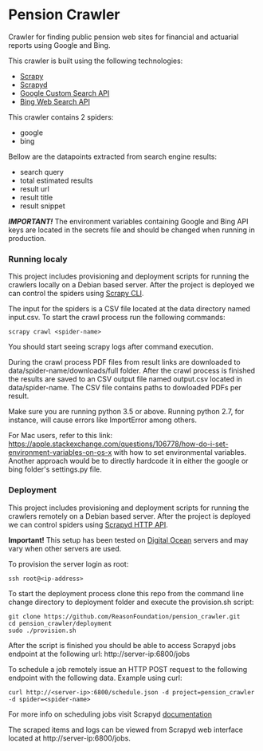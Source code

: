 # Pension Crawler

Crawler for finding public pension web sites for financial and actuarial reports using Google and Bing.

This crawler is built using the following technologies:

- [Scrapy](https://doc.scrapy.org/en/latest/)
- [Scrapyd](https://scrapyd.readthedocs.io/en/stable/)
- [Google Custom Search API](https://developers.google.com/custom-search/)
- [Bing Web Search API](https://azure.microsoft.com/en-us/services/cognitive-services/bing-web-search-api/)

This crawler contains 2 spiders:

- google
- bing

Bellow are the datapoints extracted from search engine results:

- search query
- total estimated results
- result url
- result title
- result snippet

***IMPORTANT!*** The environment variables containing Google and Bing API keys are located in the secrets file and should be changed when running in production.

### Running localy

This project includes provisioning and deployment scripts for running the crawlers locally on a Debian based server. After the project is deployed we can control the spiders using [Scrapy CLI](https://doc.scrapy.org/en/latest/topics/commands.html).

The input for the spiders is a CSV file located at the data directory named input.csv. To start the crawl process run the following commands:

```
scrapy crawl <spider-name>
```

You should start seeing scrapy logs after command execution.

During the crawl process PDF files from result links are downloaded to data/spider-name/downloads/full folder. After the crawl process is finished the results are saved to an CSV output file named output.csv located in data/spider-name. The CSV file contains paths to dowloaded PDFs per result.

Make sure you are running python 3.5 or above. Running python 2.7, for instance, will cause errors like ImportError among others.

For Mac users, refer to this link: https://apple.stackexchange.com/questions/106778/how-do-i-set-environment-variables-on-os-x with how to set environmental variables. Another approach would be to directly hardcode it in either the google or bing folder's settings.py file.

### Deployment

This project includes provisioning and deployment scripts for running the crawlers remotely on a Debian based server. After the project is deployed we can control spiders using [Scrapyd HTTP API](https://scrapyd.readthedocs.io/en/stable/api.html).

**Important!** This setup has been tested on [Digital Ocean](https://www.digitalocean.com/) servers and may vary when other servers are used.

To provision the server login as root:

```
ssh root@<ip-address>
```

To start the deployment process clone this repo from the command line change directory to deployment folder and execute the provision.sh script:

```
git clone https://github.com/ReasonFoundation/pension_crawler.git
cd pension_crawler/deployment
sudo ./provision.sh
```

After the script is finished you should be able to access Scrapyd jobs endpoint at the following url:
http://server-ip:6800/jobs

To schedule a job remotely issue an HTTP POST request to the following endpoint with the following data. Example using curl:

```
curl http://<server-ip>:6800/schedule.json -d project=pension_crawler -d spider=<spider-name>
```

For more info on scheduling jobs visit Scrapyd [documentation](https://scrapyd.readthedocs.io/en/stable/api.html#schedule-json)

The scraped items and logs can be viewed from Scrapyd web interface located at http://server-ip:6800/jobs.
